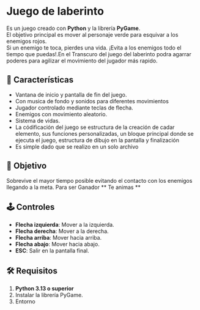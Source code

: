 # Juego de laberinto 

Es un juego creado con **Python** y la librería **PyGame**.  
El objetivo principal es mover al personaje verde para esquivar a los enemigos rojos.  
Si un enemigo te toca, pierdes una vida. ¡Evita a los enemigos todo el tiempo que puedas!.En el Transcuro del juego del laberinto podra agarrar poderes para agilizar el movimiento del jugador más rapido. 

## 🚀 Características
- Vantana de inicio y pantalla de fin del juego.
- Con musica de fondo y sonidos para diferentes movimientos
- Jugador controlado mediante teclas de flecha. 
- Enemigos con movimiento aleatorio.
- Sistema de vidas.
- La códificación del juego se estructura de la creación de cadar elemento, sus funciones personalizadas, un bloque principal donde se ejecuta el juego, estructura de dibujo en la pantalla y finalización
- Es simple dado que se realizo en un solo archivo

## 🎯 Objetivo
Sobrevive el mayor tiempo posible evitando el contacto con los enemigos llegando a la meta. Para ser Ganador ** Te animas **

## 🕹 Controles
- **Flecha izquierda**: Mover a la izquierda.  
- **Flecha derecha**: Mover a la derecha.  
- **Flecha arriba**: Mover hacia arriba.  
- **Flecha abajo**: Mover hacia abajo.  
- **ESC**: Salir en la pantalla final.

## 🛠 Requisitos
1. **Python 3.13 o superior**  
2. Instalar la librería PyGame.
3. Entorno
